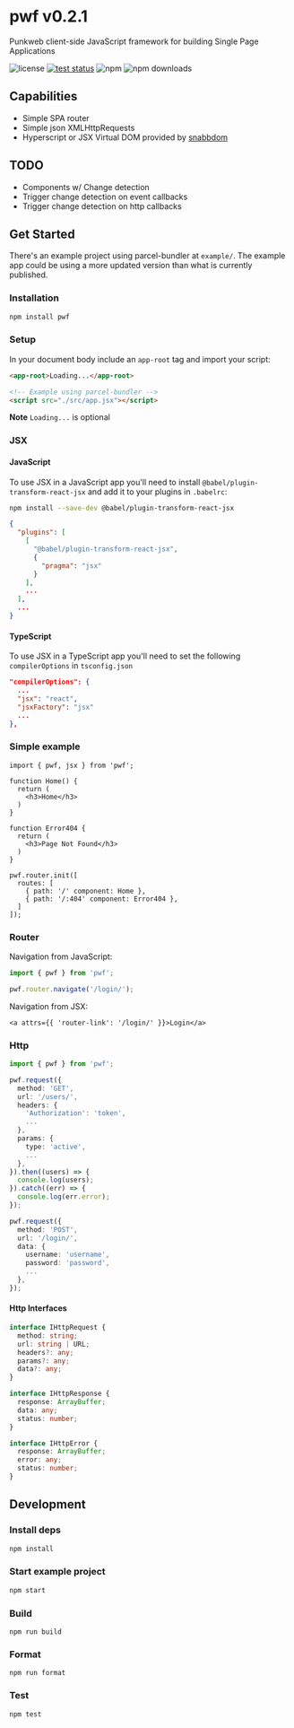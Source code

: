 # pwf v0.2.1

Punkweb client-side JavaScript framework for building Single Page Applications

![license](https://img.shields.io/npm/l/pwf)
[![test status](https://github.com/Punkweb/pwf/actions/workflows/test.yml/badge.svg)](https://github.com/Punkweb/pwf/actions/workflows/test.yml)
![npm](https://img.shields.io/npm/v/pwf)
![npm downloads](https://img.shields.io/npm/dw/pwf)

## Capabilities

- Simple SPA router
- Simple json XMLHttpRequests
- Hyperscript or JSX Virtual DOM provided by [snabbdom](https://github.com/snabbdom/snabbdom)

## TODO

- Components w/ Change detection
- Trigger change detection on event callbacks
- Trigger change detection on http callbacks

## Get Started

There's an example project using parcel-bundler at `example/`. The example app
could be using a more updated version than what is currently published.

### Installation

```bash
npm install pwf
```

### Setup

In your document body include an `app-root` tag and import your script:

```html
<app-root>Loading...</app-root>

<!-- Example using parcel-bundler -->
<script src="./src/app.jsx"></script>
```

**Note** `Loading...` is optional

### JSX

#### JavaScript

To use JSX in a JavaScript app you'll need to install
`@babel/plugin-transform-react-jsx` and add it to your plugins in `.babelrc`:

```bash
npm install --save-dev @babel/plugin-transform-react-jsx
```

```json
{
  "plugins": [
    [
      "@babel/plugin-transform-react-jsx",
      {
        "pragma": "jsx"
      }
    ],
    ...
  ],
  ...
}
```

#### TypeScript

To use JSX in a TypeScript app you'll need to set the following
`compilerOptions` in `tsconfig.json`

```json
"compilerOptions": {
  ...
  "jsx": "react",
  "jsxFactory": "jsx"
  ...
},
```

### Simple example

```TSX
import { pwf, jsx } from 'pwf';

function Home() {
  return (
    <h3>Home</h3>
  )
}

function Error404 {
  return (
    <h3>Page Not Found</h3>
  )
}

pwf.router.init([
  routes: [
    { path: '/' component: Home },
    { path: '/:404' component: Error404 },
  ]
]);
```

### Router

Navigation from JavaScript:

```typescript
import { pwf } from 'pwf';

pwf.router.navigate('/login/');
```

Navigation from JSX:

```TSX
<a attrs={{ 'router-link': '/login/' }}>Login</a>
```

### Http

```typescript
import { pwf } from 'pwf';

pwf.request({
  method: 'GET',
  url: '/users/',
  headers: {
    'Authorization': 'token',
    ...
  },
  params: {
    type: 'active',
    ...
  },
}).then((users) => {
  console.log(users);
}).catch((err) => {
  console.log(err.error);
});

pwf.request({
  method: 'POST',
  url: '/login/',
  data: {
    username: 'username',
    password: 'password',
    ...
  },
});
```

#### Http Interfaces

```typescript
interface IHttpRequest {
  method: string;
  url: string | URL;
  headers?: any;
  params?: any;
  data?: any;
}

interface IHttpResponse {
  response: ArrayBuffer;
  data: any;
  status: number;
}

interface IHttpError {
  response: ArrayBuffer;
  error: any;
  status: number;
}
```

## Development

### Install deps

```bash
npm install
```

### Start example project

```bash
npm start
```

### Build

```
npm run build
```

### Format

```
npm run format
```

### Test

```
npm test
```
